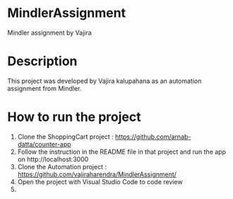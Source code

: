 # MindlerAssignment
Mindler assignment by Vajira
# Description
This project was developed by Vajira kalupahana as an automation assignment from Mindler.
# How to run the project
1. Clone the ShoppingCart project : https://github.com/arnab-datta/counter-app
2. Follow the instruction in the README file in that project and run the app on  http://localhost:3000
3. Clone the Automation project : https://github.com/vajiraharendra/MindlerAssignment/
4. Open the project with Visual Studio Code to code review
5. 
